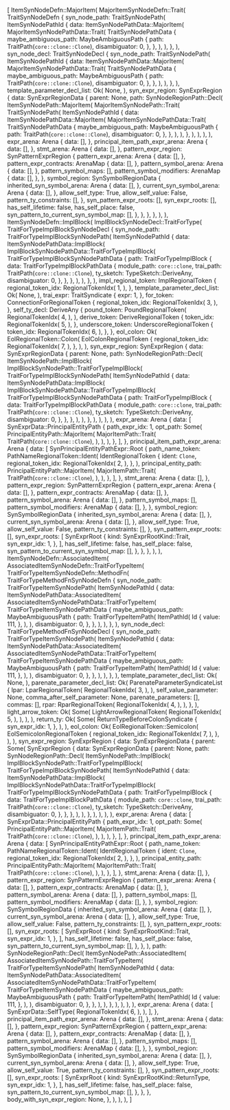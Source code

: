 [
    ItemSynNodeDefn::MajorItem(
        MajorItemSynNodeDefn::Trait(
            TraitSynNodeDefn {
                syn_node_path: TraitSynNodePath(
                    ItemSynNodePathId {
                        data: ItemSynNodePathData::MajorItem(
                            MajorItemSynNodePathData::Trait(
                                TraitSynNodePathData {
                                    maybe_ambiguous_path: MaybeAmbiguousPath {
                                        path: TraitPath(`core::clone::Clone`),
                                        disambiguator: 0,
                                    },
                                },
                            ),
                        ),
                    },
                ),
                syn_node_decl: TraitSynNodeDecl {
                    syn_node_path: TraitSynNodePath(
                        ItemSynNodePathId {
                            data: ItemSynNodePathData::MajorItem(
                                MajorItemSynNodePathData::Trait(
                                    TraitSynNodePathData {
                                        maybe_ambiguous_path: MaybeAmbiguousPath {
                                            path: TraitPath(`core::clone::Clone`),
                                            disambiguator: 0,
                                        },
                                    },
                                ),
                            ),
                        },
                    ),
                    template_parameter_decl_list: Ok(
                        None,
                    ),
                    syn_expr_region: SynExprRegion {
                        data: SynExprRegionData {
                            parent: None,
                            path: SynNodeRegionPath::Decl(
                                ItemSynNodePath::MajorItem(
                                    MajorItemSynNodePath::Trait(
                                        TraitSynNodePath(
                                            ItemSynNodePathId {
                                                data: ItemSynNodePathData::MajorItem(
                                                    MajorItemSynNodePathData::Trait(
                                                        TraitSynNodePathData {
                                                            maybe_ambiguous_path: MaybeAmbiguousPath {
                                                                path: TraitPath(`core::clone::Clone`),
                                                                disambiguator: 0,
                                                            },
                                                        },
                                                    ),
                                                ),
                                            },
                                        ),
                                    ),
                                ),
                            ),
                            expr_arena: Arena {
                                data: [],
                            },
                            principal_item_path_expr_arena: Arena {
                                data: [],
                            },
                            stmt_arena: Arena {
                                data: [],
                            },
                            pattern_expr_region: SynPatternExprRegion {
                                pattern_expr_arena: Arena {
                                    data: [],
                                },
                                pattern_expr_contracts: ArenaMap {
                                    data: [],
                                },
                                pattern_symbol_arena: Arena {
                                    data: [],
                                },
                                pattern_symbol_maps: [],
                                pattern_symbol_modifiers: ArenaMap {
                                    data: [],
                                },
                            },
                            symbol_region: SynSymbolRegionData {
                                inherited_syn_symbol_arena: Arena {
                                    data: [],
                                },
                                current_syn_symbol_arena: Arena {
                                    data: [],
                                },
                                allow_self_type: True,
                                allow_self_value: False,
                                pattern_ty_constraints: [],
                            },
                            syn_pattern_expr_roots: [],
                            syn_expr_roots: [],
                            has_self_lifetime: false,
                            has_self_place: false,
                            syn_pattern_to_current_syn_symbol_map: [],
                        },
                    },
                },
            },
        ),
    ),
    ItemSynNodeDefn::ImplBlock(
        ImplBlockSynNodeDecl::TraitForType(
            TraitForTypeImplBlockSynNodeDecl {
                syn_node_path: TraitForTypeImplBlockSynNodePath(
                    ItemSynNodePathId {
                        data: ItemSynNodePathData::ImplBlock(
                            ImplBlockSynNodePathData::TraitForTypeImplBlock(
                                TraitForTypeImplBlockSynNodePathData {
                                    path: TraitForTypeImplBlock {
                                        data: TraitForTypeImplBlockPathData {
                                            module_path: `core::clone`,
                                            trai_path: TraitPath(`core::clone::Clone`),
                                            ty_sketch: TypeSketch::DeriveAny,
                                            disambiguator: 0,
                                        },
                                    },
                                },
                            ),
                        ),
                    },
                ),
                impl_regional_token: ImplRegionalToken {
                    regional_token_idx: RegionalTokenIdx(
                        1,
                    ),
                },
                template_parameter_decl_list: Ok(
                    None,
                ),
                trai_expr: TraitSyndicate {
                    expr: 1,
                },
                for_token: ConnectionForRegionalToken {
                    regional_token_idx: RegionalTokenIdx(
                        3,
                    ),
                },
                self_ty_decl: DeriveAny {
                    pound_token: PoundRegionalToken(
                        RegionalTokenIdx(
                            4,
                        ),
                    ),
                    derive_token: DeriveRegionalToken {
                        token_idx: RegionalTokenIdx(
                            5,
                        ),
                    },
                    underscore_token: UnderscoreRegionalToken {
                        token_idx: RegionalTokenIdx(
                            6,
                        ),
                    },
                },
                eol_colon: Ok(
                    EolRegionalToken::Colon(
                        EolColonRegionalToken {
                            regional_token_idx: RegionalTokenIdx(
                                7,
                            ),
                        },
                    ),
                ),
                syn_expr_region: SynExprRegion {
                    data: SynExprRegionData {
                        parent: None,
                        path: SynNodeRegionPath::Decl(
                            ItemSynNodePath::ImplBlock(
                                ImplBlockSynNodePath::TraitForTypeImplBlock(
                                    TraitForTypeImplBlockSynNodePath(
                                        ItemSynNodePathId {
                                            data: ItemSynNodePathData::ImplBlock(
                                                ImplBlockSynNodePathData::TraitForTypeImplBlock(
                                                    TraitForTypeImplBlockSynNodePathData {
                                                        path: TraitForTypeImplBlock {
                                                            data: TraitForTypeImplBlockPathData {
                                                                module_path: `core::clone`,
                                                                trai_path: TraitPath(`core::clone::Clone`),
                                                                ty_sketch: TypeSketch::DeriveAny,
                                                                disambiguator: 0,
                                                            },
                                                        },
                                                    },
                                                ),
                                            ),
                                        },
                                    ),
                                ),
                            ),
                        ),
                        expr_arena: Arena {
                            data: [
                                SynExprData::PrincipalEntityPath {
                                    path_expr_idx: 1,
                                    opt_path: Some(
                                        PrincipalEntityPath::MajorItem(
                                            MajorItemPath::Trait(
                                                TraitPath(`core::clone::Clone`),
                                            ),
                                        ),
                                    ),
                                },
                            ],
                        },
                        principal_item_path_expr_arena: Arena {
                            data: [
                                SynPrincipalEntityPathExpr::Root {
                                    path_name_token: PathNameRegionalToken::Ident(
                                        IdentRegionalToken {
                                            ident: `Clone`,
                                            regional_token_idx: RegionalTokenIdx(
                                                2,
                                            ),
                                        },
                                    ),
                                    principal_entity_path: PrincipalEntityPath::MajorItem(
                                        MajorItemPath::Trait(
                                            TraitPath(`core::clone::Clone`),
                                        ),
                                    ),
                                },
                            ],
                        },
                        stmt_arena: Arena {
                            data: [],
                        },
                        pattern_expr_region: SynPatternExprRegion {
                            pattern_expr_arena: Arena {
                                data: [],
                            },
                            pattern_expr_contracts: ArenaMap {
                                data: [],
                            },
                            pattern_symbol_arena: Arena {
                                data: [],
                            },
                            pattern_symbol_maps: [],
                            pattern_symbol_modifiers: ArenaMap {
                                data: [],
                            },
                        },
                        symbol_region: SynSymbolRegionData {
                            inherited_syn_symbol_arena: Arena {
                                data: [],
                            },
                            current_syn_symbol_arena: Arena {
                                data: [],
                            },
                            allow_self_type: True,
                            allow_self_value: False,
                            pattern_ty_constraints: [],
                        },
                        syn_pattern_expr_roots: [],
                        syn_expr_roots: [
                            SynExprRoot {
                                kind: SynExprRootKind::Trait,
                                syn_expr_idx: 1,
                            },
                        ],
                        has_self_lifetime: false,
                        has_self_place: false,
                        syn_pattern_to_current_syn_symbol_map: [],
                    },
                },
            },
        ),
    ),
    ItemSynNodeDefn::AssociatedItem(
        AssociatedItemSynNodeDefn::TraitForTypeItem(
            TraitForTypeItemSynNodeDefn::MethodFn(
                TraitForTypeMethodFnSynNodeDefn {
                    syn_node_path: TraitForTypeItemSynNodePath(
                        ItemSynNodePathId {
                            data: ItemSynNodePathData::AssociatedItem(
                                AssociatedItemSynNodePathData::TraitForTypeItem(
                                    TraitForTypeItemSynNodePathData {
                                        maybe_ambiguous_path: MaybeAmbiguousPath {
                                            path: TraitForTypeItemPath(
                                                ItemPathId(
                                                    Id {
                                                        value: 111,
                                                    },
                                                ),
                                            ),
                                            disambiguator: 0,
                                        },
                                    },
                                ),
                            ),
                        },
                    ),
                    syn_node_decl: TraitForTypeMethodFnSynNodeDecl {
                        syn_node_path: TraitForTypeItemSynNodePath(
                            ItemSynNodePathId {
                                data: ItemSynNodePathData::AssociatedItem(
                                    AssociatedItemSynNodePathData::TraitForTypeItem(
                                        TraitForTypeItemSynNodePathData {
                                            maybe_ambiguous_path: MaybeAmbiguousPath {
                                                path: TraitForTypeItemPath(
                                                    ItemPathId(
                                                        Id {
                                                            value: 111,
                                                        },
                                                    ),
                                                ),
                                                disambiguator: 0,
                                            },
                                        },
                                    ),
                                ),
                            },
                        ),
                        template_parameter_decl_list: Ok(
                            None,
                        ),
                        parenate_parameter_decl_list: Ok(
                            ParenateParameterSyndicateList {
                                lpar: LparRegionalToken(
                                    RegionalTokenIdx(
                                        3,
                                    ),
                                ),
                                self_value_parameter: None,
                                comma_after_self_parameter: None,
                                parenate_parameters: [],
                                commas: [],
                                rpar: RparRegionalToken(
                                    RegionalTokenIdx(
                                        4,
                                    ),
                                ),
                            },
                        ),
                        light_arrow_token: Ok(
                            Some(
                                LightArrowRegionalToken(
                                    RegionalTokenIdx(
                                        5,
                                    ),
                                ),
                            ),
                        ),
                        return_ty: Ok(
                            Some(
                                ReturnTypeBeforeColonSyndicate {
                                    syn_expr_idx: 1,
                                },
                            ),
                        ),
                        eol_colon: Ok(
                            EolRegionalToken::Semicolon(
                                EolSemicolonRegionalToken {
                                    regional_token_idx: RegionalTokenIdx(
                                        7,
                                    ),
                                },
                            ),
                        ),
                        syn_expr_region: SynExprRegion {
                            data: SynExprRegionData {
                                parent: Some(
                                    SynExprRegion {
                                        data: SynExprRegionData {
                                            parent: None,
                                            path: SynNodeRegionPath::Decl(
                                                ItemSynNodePath::ImplBlock(
                                                    ImplBlockSynNodePath::TraitForTypeImplBlock(
                                                        TraitForTypeImplBlockSynNodePath(
                                                            ItemSynNodePathId {
                                                                data: ItemSynNodePathData::ImplBlock(
                                                                    ImplBlockSynNodePathData::TraitForTypeImplBlock(
                                                                        TraitForTypeImplBlockSynNodePathData {
                                                                            path: TraitForTypeImplBlock {
                                                                                data: TraitForTypeImplBlockPathData {
                                                                                    module_path: `core::clone`,
                                                                                    trai_path: TraitPath(`core::clone::Clone`),
                                                                                    ty_sketch: TypeSketch::DeriveAny,
                                                                                    disambiguator: 0,
                                                                                },
                                                                            },
                                                                        },
                                                                    ),
                                                                ),
                                                            },
                                                        ),
                                                    ),
                                                ),
                                            ),
                                            expr_arena: Arena {
                                                data: [
                                                    SynExprData::PrincipalEntityPath {
                                                        path_expr_idx: 1,
                                                        opt_path: Some(
                                                            PrincipalEntityPath::MajorItem(
                                                                MajorItemPath::Trait(
                                                                    TraitPath(`core::clone::Clone`),
                                                                ),
                                                            ),
                                                        ),
                                                    },
                                                ],
                                            },
                                            principal_item_path_expr_arena: Arena {
                                                data: [
                                                    SynPrincipalEntityPathExpr::Root {
                                                        path_name_token: PathNameRegionalToken::Ident(
                                                            IdentRegionalToken {
                                                                ident: `Clone`,
                                                                regional_token_idx: RegionalTokenIdx(
                                                                    2,
                                                                ),
                                                            },
                                                        ),
                                                        principal_entity_path: PrincipalEntityPath::MajorItem(
                                                            MajorItemPath::Trait(
                                                                TraitPath(`core::clone::Clone`),
                                                            ),
                                                        ),
                                                    },
                                                ],
                                            },
                                            stmt_arena: Arena {
                                                data: [],
                                            },
                                            pattern_expr_region: SynPatternExprRegion {
                                                pattern_expr_arena: Arena {
                                                    data: [],
                                                },
                                                pattern_expr_contracts: ArenaMap {
                                                    data: [],
                                                },
                                                pattern_symbol_arena: Arena {
                                                    data: [],
                                                },
                                                pattern_symbol_maps: [],
                                                pattern_symbol_modifiers: ArenaMap {
                                                    data: [],
                                                },
                                            },
                                            symbol_region: SynSymbolRegionData {
                                                inherited_syn_symbol_arena: Arena {
                                                    data: [],
                                                },
                                                current_syn_symbol_arena: Arena {
                                                    data: [],
                                                },
                                                allow_self_type: True,
                                                allow_self_value: False,
                                                pattern_ty_constraints: [],
                                            },
                                            syn_pattern_expr_roots: [],
                                            syn_expr_roots: [
                                                SynExprRoot {
                                                    kind: SynExprRootKind::Trait,
                                                    syn_expr_idx: 1,
                                                },
                                            ],
                                            has_self_lifetime: false,
                                            has_self_place: false,
                                            syn_pattern_to_current_syn_symbol_map: [],
                                        },
                                    },
                                ),
                                path: SynNodeRegionPath::Decl(
                                    ItemSynNodePath::AssociatedItem(
                                        AssociatedItemSynNodePath::TraitForTypeItem(
                                            TraitForTypeItemSynNodePath(
                                                ItemSynNodePathId {
                                                    data: ItemSynNodePathData::AssociatedItem(
                                                        AssociatedItemSynNodePathData::TraitForTypeItem(
                                                            TraitForTypeItemSynNodePathData {
                                                                maybe_ambiguous_path: MaybeAmbiguousPath {
                                                                    path: TraitForTypeItemPath(
                                                                        ItemPathId(
                                                                            Id {
                                                                                value: 111,
                                                                            },
                                                                        ),
                                                                    ),
                                                                    disambiguator: 0,
                                                                },
                                                            },
                                                        ),
                                                    ),
                                                },
                                            ),
                                        ),
                                    ),
                                ),
                                expr_arena: Arena {
                                    data: [
                                        SynExprData::SelfType(
                                            RegionalTokenIdx(
                                                6,
                                            ),
                                        ),
                                    ],
                                },
                                principal_item_path_expr_arena: Arena {
                                    data: [],
                                },
                                stmt_arena: Arena {
                                    data: [],
                                },
                                pattern_expr_region: SynPatternExprRegion {
                                    pattern_expr_arena: Arena {
                                        data: [],
                                    },
                                    pattern_expr_contracts: ArenaMap {
                                        data: [],
                                    },
                                    pattern_symbol_arena: Arena {
                                        data: [],
                                    },
                                    pattern_symbol_maps: [],
                                    pattern_symbol_modifiers: ArenaMap {
                                        data: [],
                                    },
                                },
                                symbol_region: SynSymbolRegionData {
                                    inherited_syn_symbol_arena: Arena {
                                        data: [],
                                    },
                                    current_syn_symbol_arena: Arena {
                                        data: [],
                                    },
                                    allow_self_type: True,
                                    allow_self_value: True,
                                    pattern_ty_constraints: [],
                                },
                                syn_pattern_expr_roots: [],
                                syn_expr_roots: [
                                    SynExprRoot {
                                        kind: SynExprRootKind::ReturnType,
                                        syn_expr_idx: 1,
                                    },
                                ],
                                has_self_lifetime: false,
                                has_self_place: false,
                                syn_pattern_to_current_syn_symbol_map: [],
                            },
                        },
                    },
                    body_with_syn_expr_region: None,
                },
            ),
        ),
    ),
]